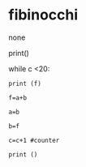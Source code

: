 # fibinocchi
none

print()

while c <20:

	print (f)
	
	f=a+b
	
	a=b
	
	b=f
	
	c=c+1 #counter
	
	print ()
